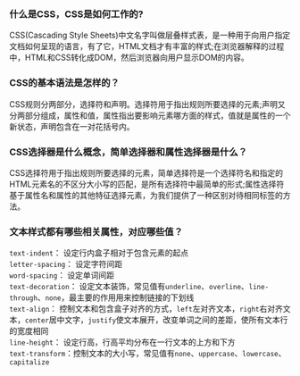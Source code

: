 
### 什么是CSS，CSS是如何工作的?
CSS(Cascading Style Sheets)中文名字叫做层叠样式表，是一种用于向用户指定文档如何呈现的语言，有了它，HTML文档才有丰富的样式;在浏览器解释的过程中，HTML和CSS转化成DOM，然后浏览器向用户显示DOM的内容。

### CSS的基本语法是怎样的？
CSS规则分两部分，选择符和声明。选择符用于指出规则所要选择的元素;声明又分两部分组成，属性和值，属性指出要影响元素哪方面的样式，值就是属性的一个新状态，声明包含在一对花括号内。

### CSS选择器是什么概念，简单选择器和属性选择器是什么？
CSS选择符用于指出规则所要选择的元素，简单选择符是一个选择符名和指定的HTML元素名的不区分大小写的匹配，是所有选择符中最简单的形式;属性选择符基于属性名和属性的其他特征选择元素，为我们提供了一种区别对待相同标签的方法。  

### 文本样式都有哪些相关属性，对应哪些值？
`text-indent`： 设定行内盒子相对于包含元素的起点  
`letter-spacing`： 设定字符间距  
`word-spacing`： 设定单词间距  
`text-decoration`： 设定文本装饰，常见值有`underline`、`overline`、`line-through`、`none`，最主要的作用用来控制链接的下划线  
`text-align`： 控制文本和包含盒子对齐的方式，`left`左对齐文本，`right`右对齐文本，`center`居中文字，`justify`使文本展开，改变单词之间的差距，使所有文本行的宽度相同  
`line-height`： 设定行高，行高平均分布在一行文本的上方和下方  
`text-transform`：控制文本的大小写，常见值有`none`、`uppercase`、`lowercase`、`capitalize`  
